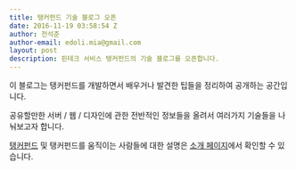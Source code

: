 ```yaml
---
title: 탱커펀드 기술 블로그 오픈
date: 2016-11-19 03:58:54 Z
author: 전석준
author-email: edoli.mia@gmail.com
layout: post
description: 핀테크 서비스 탱커펀드의 기술 블로그를 오픈합니다.
---
```


이 블로그는 탱커펀드를 개발하면서 배우거나 발견한 팁들을 정리하여 공개하는 공간입니다.

공유할만한 서버 / 웹 / 디자인에 관한 전반적인 정보들을 올려서 여러가지 기술들을 나눠보고자 합니다.

[탱커펀드](https://tanker.fund/) 및 탱커펀드를 움직이는 사람들에 대한 설명은 [소개 페이지](http://localhost:4000/about/)에서 확인할 수 있습니다.
